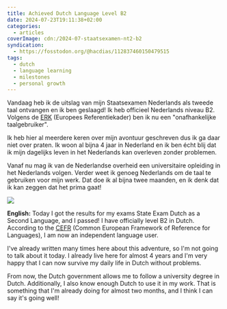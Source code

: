 ```yaml
---
title: Achieved Dutch Language Level B2
date: 2024-07-23T19:11:38+02:00
categories:
  - articles
coverImage: cdn:/2024-07-staatsexamen-nt2-b2
syndication:
  - https://fosstodon.org/@hacdias/112837460150479515
tags:
  - dutch
  - language learning
  - milestones
  - personal growth
---
```


Vandaag heb ik de uitslag van mijn Staatsexamen Nederlands als tweede taal ontvangen en ik ben geslaagd! Ik heb officieel Nederlands niveau B2. Volgens de [ERK](https://nl.wikipedia.org/wiki/Gemeenschappelijk_Europees_referentiekader) (Europees Referentiekader) ben ik nu een "onafhankelijke taalgebruiker".

<!--more-->

Ik heb hier al meerdere keren over mijn avontuur geschreven dus ik ga daar niet over praten. Ik woon al bijna 4 jaar in Nederland en ik ben écht blij dat ik mijn dagelijks leven in het Nederlands kan overleven zonder problemen. 

Vanaf nu mag ik van de Nederlandse overheid een universitaire opleiding in het Nederlands volgen. Verder weet ik genoeg Nederlands om de taal te gebruiken voor mijn werk. Dat doe ik al bijna twee maanden, en ik denk dat ik kan zeggen dat het prima gaat!

<style>
figure.diploma {
  border: 4px solid #154273;
}
</style>

![](cdn:/2024-07-staatsexamen-nt2-b2?class=br+diploma)

**English:** Today I got the results for my exams State Exam Dutch as a Second Language, and I passed! I have officially level B2 in Dutch. According to the [CEFR](https://en.wikipedia.org/wiki/Common_European_Framework_of_Reference_for_Languages) (Common European Framework of Reference for Languages), I am now an independent language user.

I've already written many times here about this adventure, so I'm not going to talk about it today. I already live here for almost 4 years and I'm very happy that I can now survive my daily life in Dutch without problems.

From now, the Dutch government allows me to follow a university degree in Dutch. Additionally, I also know enough Dutch to use it in my work. That is something that I'm already doing for almost two months, and I think I can say it's going well!
